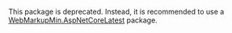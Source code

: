 This package is deprecated.
Instead, it is recommended to use a [WebMarkupMin.AspNetCoreLatest](https://www.nuget.org/packages/WebMarkupMin.AspNetCoreLatest/) package.